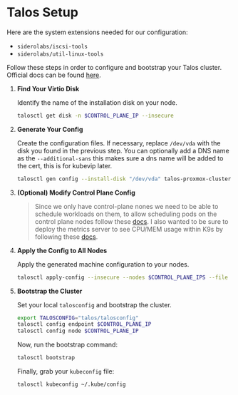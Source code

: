 # Talos Setup

Here are the system extensions needed for our configuration:

- `siderolabs/iscsi-tools`
- `siderolabs/util-linux-tools`

Follow these steps in order to configure and bootstrap your Talos cluster. Official docs can be found [here](https://www.talos.dev/v1.11/talos-guides/install/virtualized-platforms/proxmox/).

1.  **Find Your Virtio Disk**

    Identify the name of the installation disk on your node.

    ```bash
    talosctl get disk -n $CONTROL_PLANE_IP --insecure
    ```

2.  **Generate Your Config**

    Create the configuration files. If necessary, replace `/dev/vda` with the disk you found in the previous step. You can optionally add a DNS name as the `--additional-sans` this makes sure a dns name will be added to the cert, this is for kubevip later.

    ```bash
    talosctl gen config --install-disk "/dev/vda" talos-proxmox-cluster https://$CONTROL_PLANE_IP:6443 --additional-sans $CLUSTER_DNS --output talos --install-image factory.talos.dev/installer/ce4c980550dd2ab1b17bbf2b08801c7eb59418eafe8f279833297925d67c7515:v1.11.0
    ```

3.  **(Optional) Modify Control Plane Config**

    > Since we only have control-plane nones we need to be able to schedule workloads on them, to allow scheduling pods on the control plane nodes follow these [docs](https://www.talos.dev/v1.11/talos-guides/howto/workers-on-controlplane/).
    > I also wanted to be sure to deploy the metrics server to see CPU/MEM usage within K9s by following these [docs](https://docs.siderolabs.com/kubernetes-guides/monitoring-and-observability/deploy-metrics-server).

4.  **Apply the Config to All Nodes**

    Apply the generated machine configuration to your nodes.

    ```bash
    talosctl apply-config --insecure --nodes $CONTROL_PLANE_IPS --file talos/controlplane.yaml
    ```

5.  **Bootstrap the Cluster**

    Set your local `talosconfig` and bootstrap the cluster.

    ```bash
    export TALOSCONFIG="talos/talosconfig"
    talosctl config endpoint $CONTROL_PLANE_IP
    talosctl config node $CONTROL_PLANE_IP
    ```

    Now, run the bootstrap command:

    ```bash
    talosctl bootstrap
    ```

    Finally, grab your `kubeconfig` file:

    ```bash
    talosctl kubeconfig ~/.kube/config
    ```
